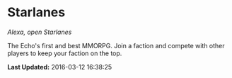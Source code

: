 # Starlanes
*Alexa, open Starlanes*

The Echo's first and best MMORPG. Join a faction and compete with other players to keep your faction on the top.

**Last Updated:** 2016-03-12 16:38:25